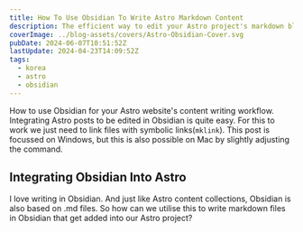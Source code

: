 ```yaml
---
title: How To Use Obsidian To Write Astro Markdown Content
description: The efficient way to edit your Astro project's markdown blog posts with Obsidian.
coverImage: ../blog-assets/covers/Astro-Obsidian-Cover.svg
pubDate: 2024-06-07T10:51:52Z
lastUpdate: 2024-04-23T14:09:52Z
tags:
  - korea
  - astro
  - obsidian
---
```


How to use Obsidian for your Astro website's content writing workflow.  
Integrating Astro posts to be edited in Obsidian is quite easy. For this to work we just need to link files with symbolic links(`mklink`). This post is focussed on Windows, but this is also possible on Mac by slightly adjusting the command.

## Integrating Obsidian Into Astro

I love writing in Obsidian. And just like Astro content collections, Obsidian is also based on .md files. So how can we utilise this to write markdown files in Obsidian that get added into our Astro project?
